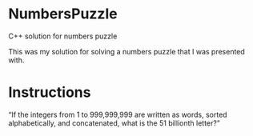 # NumbersPuzzle
C++ solution for numbers puzzle

This was my solution for solving a numbers puzzle that I was presented with.

# Instructions
“If the integers from 1 to 999,999,999 are written as words, sorted
alphabetically, and concatenated, what is the 51 billionth letter?”
